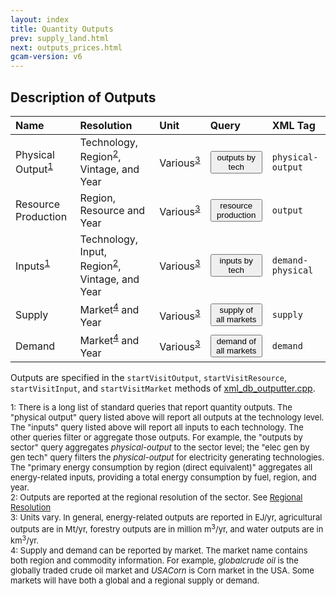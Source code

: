 ```yaml
---
layout: index
title: Quantity Outputs
prev: supply_land.html
next: outputs_prices.html
gcam-version: v6
---
```


## Description of Outputs

| Name | Resolution | Unit | Query | XML Tag |
| :--- | :--- | :--- | :--- | :--- |
| Physical Output<sup>[1](#table_footnote)</sup> | Technology, Region<sup>[2](#table_footnote)</sup>, Vintage, and Year  | Various<sup>[3](#table_footnote)</sup> | <span id="outputs by tech"><button onclick='getQuery("outputs by tech", "outputs by tech")'>outputs by tech</button></span> | `physical-output` |
| Resource Production | Region, Resource and Year   | Various<sup>[3](#table_footnote)</sup> | <span id="resource production"><button onclick='getQuery("resource production", "resource production")'>resource production</button></span> | `output` |
| Inputs<sup>[1](#table_footnote)</sup> | Technology, Input, Region<sup>[2](#table_footnote)</sup>, Vintage, and Year    | Various<sup>[3](#table_footnote)</sup> | <span id="inputs by tech"><button onclick='getQuery("inputs by tech", "inputs by tech")'>inputs by tech</button></span> | `demand-physical` |
| Supply | Market<sup>[4](#table_footnote)</sup> and Year   | Various<sup>[3](#table_footnote)</sup> | <span id="supply of all markets"><button onclick='getQuery("supply of all markets", "supply of all markets")'>supply of all markets</button></span> | `supply` |
| Demand | Market<sup>[4](#table_footnote)</sup> and Year   | Various<sup>[3](#table_footnote)</sup> | <span id="demand of all markets"><button onclick='getQuery("demand of all markets", "demand of all markets")'>demand of all markets</button></span> | `demand` |

Outputs are specified in the `startVisitOutput`, `startVisitResource`, `startVisitInput`, and `startVisitMarket` methods of [xml_db_outputter.cpp](https://github.com/JGCRI/gcam-core/blob/master/cvs/objects/reporting/source/xml_db_outputter.cpp).

<font size="-1">
<a name="table_footnote">1</a>: There is a long list of standard queries that report quantity outputs. The "physical output" query listed above will report all outputs at the technology level. The "inputs" query listed above will report all inputs to each technology. The other queries filter or aggregate those outputs. For example, the "outputs by sector" query aggregates <i>physical-output</i> to the sector level; the "elec gen by gen tech" query filters the <i>physical-output</i> for electricity generating technologies. The "primary energy consumption by region (direct equivalent)" aggregates all energy-related inputs, providing a total energy consumption by fuel, region, and year. <br/>
<a name="table_footnote">2</a>: Outputs are reported at the regional resolution of the sector. See <a href="common_assumptions.html#regional-resolution">Regional Resolution</a>  <br/>
<a name="table_footnote">3</a>: Units vary. In general, energy-related outputs are reported in EJ/yr, agricultural outputs are in Mt/yr, forestry outputs are in million m<sup>3</sup>/yr, and water outputs are in km<sup>3</sup>/yr.  <br/>
<a name="table_footnote">4</a>: Supply and demand can be reported by market. The market name contains both region and commodity information. For example, <i>globalcrude oil</i> is the globally traded crude oil market and <i>USACorn</i> is Corn market in the USA. Some markets will have both a global and a regional supply or demand.
</font>